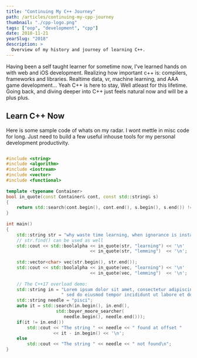 ```yaml
---
title: "Continuing My C++ Journey"
path: /articles/continuing-my-cpp-journey
thumbnail: "./cpp-logo.png"
tags: ["oop", "development", "cpp"]
date: 2018-11-21
yearSlug: "2018"
description: >
  Overview of my history and journey of learning C++. 
---
```


Having been a self taught learner for sometime now, I've learned hands on with web and iOS development. Realizing how important c++ is: compilers, frameworks and libraries. Realtime data, vr, machine learning, and AAA game development... Yeah C++ is here to stay, Well atleast for this lifetime. Going back, and diving deeper into C++ just feels natural now and will be a plus plus.

## Learn C++ Now

Here is some sample code of whats on my radar. I wont mettle in misc code for long. Just need to build a few useful inhouse tools for my personal development productivity.

```cpp

#include <string>
#include <algorithm>
#include <iostream>
#include <vector>
#include <functional>
 
template <typename Container>
bool in_quote(const Container& cont, const std::string& s)
{
    return std::search(cont.begin(), cont.end(), s.begin(), s.end()) != cont.end();
}
 
int main()
{
    std::string str = "why waste time learning, when ignorance is instantaneous?";
    // str.find() can be used as well
    std::cout << std::boolalpha << in_quote(str, "learning") << '\n'
                                << in_quote(str, "lemming")  << '\n';
 
    std::vector<char> vec(str.begin(), str.end());
    std::cout << std::boolalpha << in_quote(vec, "learning") << '\n'
                                << in_quote(vec, "lemming")  << '\n';
 
    // The C++17 overload demo:
    std::string in = "Lorem ipsum dolor sit amet, consectetur adipiscing elit,"
                     " sed do eiusmod tempor incididunt ut labore et dolore magna aliqua";
    std::string needle = "pisci";
    auto it = std::search(in.begin(), in.end(),
                   std::boyer_moore_searcher(
                      needle.begin(), needle.end()));
    if(it != in.end())
        std::cout << "The string " << needle << " found at offset "
                  << it - in.begin() << '\n';
    else
        std::cout << "The string " << needle << " not found\n";
}
```
